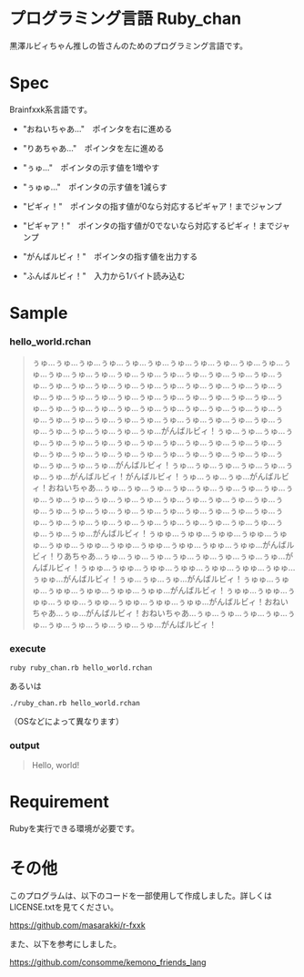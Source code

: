 # プログラミング言語 Ruby_chan

黒澤ルビィちゃん推しの皆さんのためのプログラミング言語です。

# Spec

Brainfxxk系言語です。

- "おねいちゃあ…"　ポインタを右に進める

- "りあちゃあ…"　ポインタを左に進める

- "ぅゅ…"　ポインタの示す値を1増やす

- "ぅゅゅ…"　ポインタの示す値を1減らす

- "ピギィ！"　ポインタの指す値が0なら対応するピギャア！までジャンプ

- "ピギャア！"　ポインタの指す値が0でないなら対応するピギィ！までジャンプ

- "がんばルビィ！"　ポインタの指す値を出力する

- "ふんばルビィ！"　入力から1バイト読み込む
# Sample
### hello_world.rchan
> ぅゅ…ぅゅ…ぅゅ…ぅゅ…ぅゅ…ぅゅ…ぅゅ…ぅゅ…ぅゅ…ぅゅ…ぅゅ…ぅゅ…ぅゅ…ぅゅ…ぅゅ…ぅゅ…ぅゅ…ぅゅ…ぅゅ…ぅゅ…ぅゅ…ぅゅ…ぅゅ…ぅゅ…ぅゅ…ぅゅ…ぅゅ…ぅゅ…ぅゅ…ぅゅ…ぅゅ…ぅゅ…ぅゅ…ぅゅ…ぅゅ…ぅゅ…ぅゅ…ぅゅ…ぅゅ…ぅゅ…ぅゅ…ぅゅ…ぅゅ…ぅゅ…ぅゅ…ぅゅ…ぅゅ…ぅゅ…ぅゅ…ぅゅ…ぅゅ…ぅゅ…ぅゅ…ぅゅ…ぅゅ…ぅゅ…ぅゅ…ぅゅ…ぅゅ…ぅゅ…ぅゅ…ぅゅ…ぅゅ…ぅゅ…ぅゅ…ぅゅ…ぅゅ…ぅゅ…ぅゅ…ぅゅ…ぅゅ…ぅゅ…がんばルビィ！ぅゅ…ぅゅ…ぅゅ…ぅゅ…ぅゅ…ぅゅ…ぅゅ…ぅゅ…ぅゅ…ぅゅ…ぅゅ…ぅゅ…ぅゅ…ぅゅ…ぅゅ…ぅゅ…ぅゅ…ぅゅ…ぅゅ…ぅゅ…ぅゅ…ぅゅ…ぅゅ…ぅゅ…ぅゅ…ぅゅ…ぅゅ…ぅゅ…ぅゅ…がんばルビィ！ぅゅ…ぅゅ…ぅゅ…ぅゅ…ぅゅ…ぅゅ…ぅゅ…がんばルビィ！がんばルビィ！ぅゅ…ぅゅ…ぅゅ…がんばルビィ！おねいちゃあ…ぅゅ…ぅゅ…ぅゅ…ぅゅ…ぅゅ…ぅゅ…ぅゅ…ぅゅ…ぅゅ…ぅゅ…ぅゅ…ぅゅ…ぅゅ…ぅゅ…ぅゅ…ぅゅ…ぅゅ…ぅゅ…ぅゅ…ぅゅ…ぅゅ…ぅゅ…ぅゅ…ぅゅ…ぅゅ…ぅゅ…ぅゅ…ぅゅ…ぅゅ…ぅゅ…ぅゅ…ぅゅ…ぅゅ…ぅゅ…ぅゅ…ぅゅ…ぅゅ…ぅゅ…ぅゅ…ぅゅ…ぅゅ…ぅゅ…ぅゅ…ぅゅ…がんばルビィ！ぅゅゅ…ぅゅゅ…ぅゅゅ…ぅゅゅ…ぅゅゅ…ぅゅゅ…ぅゅゅ…ぅゅゅ…ぅゅゅ…ぅゅゅ…ぅゅゅ…ぅゅゅ…がんばルビィ！りあちゃあ…ぅゅ…ぅゅ…ぅゅ…ぅゅ…ぅゅ…ぅゅ…ぅゅ…ぅゅ…がんばルビィ！ぅゅゅ…ぅゅゅ…ぅゅゅ…ぅゅゅ…ぅゅゅ…ぅゅゅ…ぅゅゅ…ぅゅゅ…がんばルビィ！ぅゅ…ぅゅ…ぅゅ…がんばルビィ！ぅゅゅ…ぅゅゅ…ぅゅゅ…ぅゅゅ…ぅゅゅ…ぅゅゅ…がんばルビィ！ぅゅゅ…ぅゅゅ…ぅゅゅ…ぅゅゅ…ぅゅゅ…ぅゅゅ…ぅゅゅ…ぅゅゅ…がんばルビィ！おねいちゃあ…ぅゅ…がんばルビィ！おねいちゃあ…ぅゅ…ぅゅ…ぅゅ…ぅゅ…ぅゅ…ぅゅ…ぅゅ…ぅゅ…ぅゅ…ぅゅ…がんばルビィ！
### execute
~~~
ruby ruby_chan.rb hello_world.rchan
~~~
あるいは
~~~
./ruby_chan.rb hello_world.rchan
~~~
（OSなどによって異なります）
### output
> Hello, world!

# Requirement
Rubyを実行できる環境が必要です。

# その他
このプログラムは、以下のコードを一部使用して作成しました。詳しくはLICENSE.txtを見てください。

https://github.com/masarakki/r-fxxk

また、以下を参考にしました。

https://github.com/consomme/kemono_friends_lang

